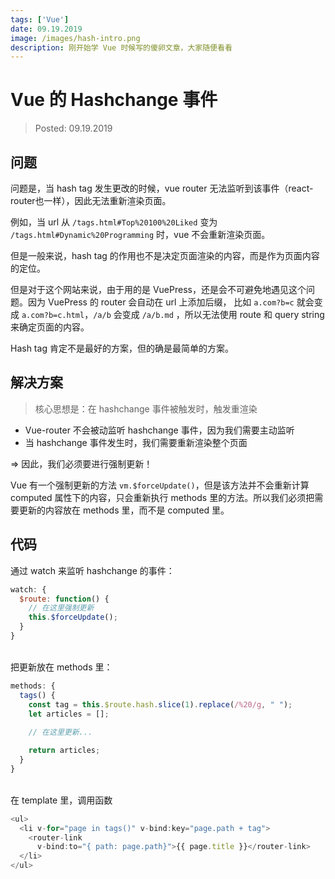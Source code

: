 ```yaml
---
tags: ['Vue']
date: 09.19.2019
image: /images/hash-intro.png
description: 刚开始学 Vue 时候写的傻卵文章，大家随便看看
---
```


# Vue 的 Hashchange 事件

> Posted: 09.19.2019

<Tag />

## 问题

问题是，当 hash tag 发生更改的时候，vue router 无法监听到该事件（react-router也一样），因此无法重新渲染页面。

例如，当 url 从 `/tags.html#Top%20100%20Liked` 变为 `/tags.html#Dynamic%20Programming` 时，vue 不会重新渲染页面。

<span v-red>但是一般来说，hash tag 的作用也不是决定页面渲染的内容，而是作为页面内容的定位。</span>

但是对于这个网站来说，由于用的是 VuePress，还是会不可避免地遇见这个问题。因为 VuePress 的 router 会自动在 url 上添加后缀，
比如 `a.com?b=c` 就会变成 `a.com?b=c.html`，`/a/b` 会变成 `/a/b.md` ，所以无法使用 route 和 query string 来确定页面的内容。

Hash tag 肯定不是最好的方案，但的确是最简单的方案。

## 解决方案

> 核心思想是：在 hashchange 事件被触发时，触发重渲染

- Vue-router 不会被动监听 hashchange 事件，因为我们需要主动监听
- 当 hashchange 事件发生时，我们需要重新渲染整个页面

<span v-red>=> 因此，我们必须要进行强制更新！</span>

Vue 有一个强制更新的方法 `vm.$forceUpdate()`，但是该方法并不会重新计算 computed 属性下的内容，只会重新执行 methods 里的方法。所以我们必须把需要更新的内容放在 methods 里，而不是 computed 里。

## 代码

通过 watch 来监听 hashchange 的事件：

```javascript
watch: {
  $route: function() {
    // 在这里强制更新
    this.$forceUpdate();
  }
}
```

<br />
把更新放在 methods 里：

```javascript
methods: {
  tags() {
    const tag = this.$route.hash.slice(1).replace(/%20/g, " ");
    let articles = [];
    
    // 在这里更新...

    return articles;
  }
}
```

<br />
在 template 里，调用函数

```javascript
<ul>
  <li v-for="page in tags()" v-bind:key="page.path + tag">
    <router-link
      v-bind:to="{ path: page.path}">{{ page.title }}</router-link>
  </li>
</ul>
```


<Chirpy />


